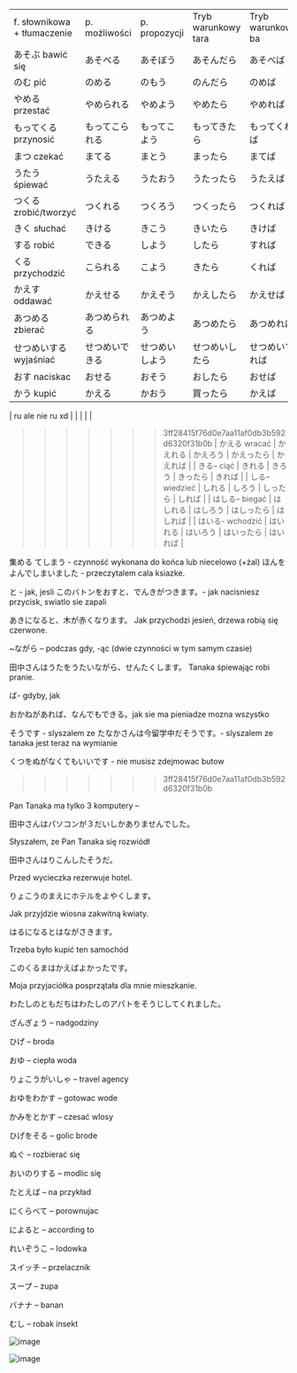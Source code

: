 |                             |                |                |                     |                   |
| --------------------------- | -------------- | -------------- | ------------------- | ----------------- |
| f. słownikowa + tłumaczenie | p. możliwości  | p. propozycji  | Tryb warunkowy tara | Tryb warunkowy ba |
| あそぶ bawić się            | あそべる       | あそぼう       | あそんだら          | あそべば          |
| のむ pić                    | のめる         | のもう         | のんだら            | のめば            |
| やめる przestać             | やめられる     | やめよう       | やめたら            | やめれば          |
| もってくる przynosić        | もってこられる | もってこよう   | もってきたら        | もってくれば      |
| まつ czekać                 | まてる         | まとう         | まったら            | まてば            |
| うたう śpiewać              | うたえる       | うたおう       | うたったら          | うたえば          |
| つくる zrobić/tworzyć       | つくれる       | つくろう       | つくったら          | つくれば          |
| きく słuchać                | きける         | きこう         | きいたら            | きけば            |
| する robić                  | できる         | しよう         | したら              | すれば            |
| くる przychodzić            | こられる       | こよう         | きたら              | くれば            |
| かえす oddawać              | かえせる       | かえそう       | かえしたら          | かえせば          |
| あつめる zbierać            | あつめられる   | あつめよう     | あつめたら          | あつめれば        |
| せつめいする wyjaśniać      | せつめいできる | せつめいしよう | せつめいしたら      | せつめいすれば    |
| おす naciskac               | おせる         | おそう         | おしたら            | おせば            |
| かう kupić                  | かえる         | かおう         | 買ったら            | かえば            |

| ru ale nie ru xd | | | | |

> > > > > > > 3ff28415f76d0e7aa11af0db3b592d6320f31b0b
> > > > > > > | かえる wracać | かえれる | かえろう | かえったら | かえれば |
> > > > > > > | きる– ciąć | きれる | きろう | きったら | きれば |
> > > > > > > | しる– wiedzieć | しれる | しろう | しったら | しれば |
> > > > > > > | はしる– biegać | はしれる | はしろう | はしったら | はしれば |
> > > > > > > | はいる- wchodzić | はいれる | はいろう | はいったら | はいれば |

集める
てしまう - czynność wykonana do końca lub niecelowo (+żal)
ほんをよんでしまいました - przeczytalem cala ksiazke.

と - jak, jesli
このバトンをおすと、でんきがつきます。- jak nacisniesz przycisk, swiatlo sie zapali

あきになると、木が赤くなります。
Jak przychodzi jesień, drzewa robią się czerwone.

~ながら – podczas gdy, -ąc (dwie czynności w tym samym czasie)

田中さんはうたをうたいながら、せんたくします。
Tanaka śpiewając robi pranie.

ば- gdyby, jak

おかねがあれば、なんでもできる。jak sie ma pieniadze mozna wszystko

そうです - slyszalem ze
たなかさんは今留学中だそうです。- slyszalem ze tanaka jest teraz na wymianie

くつをぬがなくてもいいです - nie musisz zdejmowac butow

> > > > > > > 3ff28415f76d0e7aa11af0db3b592d6320f31b0b

Pan Tanaka ma tylko 3 komputery –

田中さんはパソコンが３だいしかありませんでした。

Słyszałem, ze Pan Tanaka się rozwiódł

田中さんはりこんしたそうだ。

Przed wycieczka rezerwuje hotel.

りょこうのまえにホテルをよやくします。

Jak przyjdzie wiosna zakwitną kwiaty.

はるになるとはながさきます。

Trzeba było kupić ten samochód

このくるまはかえばよかったです。

Moja przyjaciółka posprzątała dla mnie mieszkanie.

わたしのともだちはわたしのアパトをそうじしてくれました。

ざんぎょう – nadgodziny

ひげ – broda

おゆ – ciepła woda

りょこうがいしゃ – travel agency

おゆをわかす – gotowac wode

かみをとかす – czesać wlosy

ひげをそる – golic brode

ぬぐ – rozbierać się

おいのりする – modlic się

たとえば – na przykład

にくらべて – porownujac

によると – according to

れいぞうこ – lodowka

スイッチ – przelacznik

スープ – zupa

バナナ – banan

むし – robak insekt

![image](https://github.com/user-attachments/assets/030ee2fc-a531-4039-9c96-aea6e6c7c5e9)

![image](https://github.com/user-attachments/assets/0216bbec-049d-4a7f-a422-5f7b70464152)
